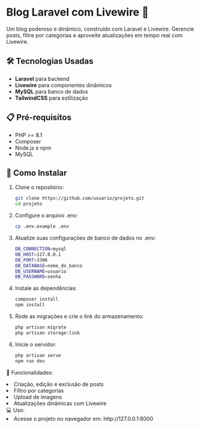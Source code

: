 # Blog Laravel com Livewire 🌟

Um blog poderoso e dinâmico, construído com Laravel e Livewire. Gerencie posts, filtre por categorias e aproveite atualizações em tempo real com Livewire.

## 🛠️ Tecnologias Usadas

- **Laravel** para backend
- **Livewire** para componentes dinâmicos
- **MySQL** para banco de dados
- **TailwindCSS** para estilização

## 📋 Pré-requisitos

- PHP >= 8.1
- Composer
- Node.js e npm
- MySQL

## 🚀 Como Instalar

1. Clone o repositório:
   ```bash
   git clone https://github.com/usuario/projeto.git
   cd projeto
2. Configure o arquivo .env:
   ```bash
   cp .env.example .env  
2. Atualize suas configurações de banco de dados no .env:
   ```bash
   DB_CONNECTION=mysql
   DB_HOST=127.0.0.1
   DB_PORT=3306
   DB_DATABASE=nome_do_banco
   DB_USERNAME=usuario
   DB_PASSWORD=senha
3. Instale as dependências:
   ```bash
   composer install
   npm install
4. Rode as migrações e crie o link do armazenamento:
   ```bash
   php artisan migrate
   php artisan storage:link
5. Inicie o servidor:
   ```bash
   php artisan serve
   npm run dev
🎨 Funcionalidades:
   <li>Criação, edição e exclusão de posts</li>
   <li>Filtro por categorias</li>
   <li>Upload de imagens</li>
   <li>Atualizações dinâmicas com Livewire</li>
💻 Uso:
   <li>Acesse o projeto no navegador em: http://127.0.0.1:8000</li>
